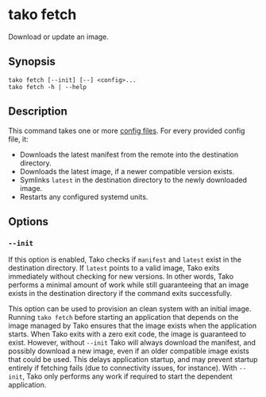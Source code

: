 # tako fetch

Download or update an image.

## Synopsis

    tako fetch [--init] [--] <config>...
    tako fetch -h | --help

## Description

This command takes one or more [config files](configuration.md). For every
provided config file, it:

 * Downloads the latest manifest from the remote into the destination directory.
 * Downloads the latest image, if a newer compatible version exists.
 * Symlinks `latest` in the destination directory to the newly downloaded image.
 * Restarts any configured systemd units.

## Options

### `--init`

If this option is enabled, Tako checks if `manifest` and `latest` exist in the
destination directory. If `latest` points to a valid image, Tako exits
immediately without checking for new versions. In other words, Tako performs a
minimal amount of work while still guaranteeing that an image exists in the
destination directory if the command exits successfully.

This option can be used to provision an clean system with an initial image.
Running `tako fetch` before starting an application that depends on the image
managed by Tako ensures that the image exists when the application starts. When
Tako exits with a zero exit code, the image is guaranteed to exist. However,
without `--init` Tako will always download the manifest, and possibly
download a new image, even if an older compatible image exists that could be
used. This delays application startup, and may prevent startup entirely if
fetching fails (due to connectivity issues, for instance). With `--init`, Tako
only performs any work if required to start the dependent application.
